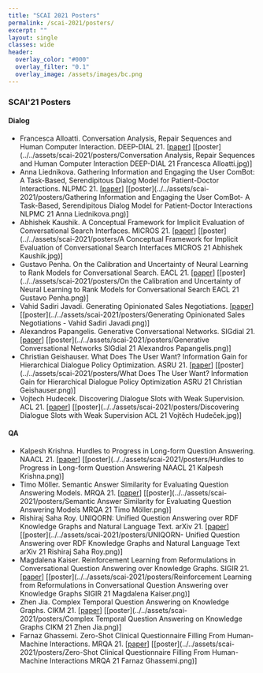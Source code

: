 ```yaml
---
title: "SCAI 2021 Posters"
permalink: /scai-2021/posters/
excerpt: ""
layout: single
classes: wide
header:
  overlay_color: "#000"
  overlay_filter: "0.1"
  overlay_image: /assets/images/bc.png
---
```


### SCAI'21 Posters


#### Dialog

* Francesca Alloatti. Conversation Analysis, Repair Sequences and Human Computer Interaction. DEEP-DIAL 21. [[paper](https://iris.unito.it/retrieve/handle/2318/1795726/778855/Deep_Dial_submission%20%284%29.pdf)] [[poster](../../assets/scai-2021/posters/Conversation Analysis, Repair Sequences and Human Computer Interaction DEEP-DIAL 21 Francesca Alloatti.jpg)]
* Anna Liednikova. Gathering Information and Engaging the User ComBot: A Task-Based, Serendipitous Dialog Model for Patient-Doctor Interactions. NLPMC 21. [[paper](https://aclanthology.org/2021.nlpmc-1.3.pdf)] [[poster](../../assets/scai-2021/posters/Gathering Information and Engaging the User ComBot- A Task-Based, Serendipitous Dialog Model for Patient-Doctor Interactions NLPMC 21 Anna Liednikova.png)]
* Abhishek Kaushik. A Conceptual Framework for Implicit Evaluation of Conversational Search Interfaces. MICROS 21. [[paper](https://micros2021.github.io/pubs/Kaushik_MICROS2021.pdf)] [[poster](../../assets/scai-2021/posters/A Conceptual Framework for Implicit Evaluation of Conversational Search Interfaces MICROS 21 Abhishek Kaushik.jpg)]
* Gustavo Penha. On the Calibration and Uncertainty of Neural Learning to Rank Models for Conversational Search. EACL 21. [[paper](https://aclanthology.org/2021.eacl-main.12.pdf)] [[poster](../../assets/scai-2021/posters/On the Calibration and Uncertainty of Neural Learning to Rank Models for Conversational Search EACL 21 Gustavo Penha.png)]
* Vahid Sadiri Javadi. Generating Opinionated Sales Negotiations. [[paper](https://caisa-lab.github.io/members/vahid-javadi.html)] [[poster](../../assets/scai-2021/posters/Generating Opinionated Sales Negotiations - Vahid Sadiri Javadi.png)]
* Alexandros Papangelis. Generative Conversational Networks. SIGdial 21. [[paper](https://aclanthology.org/2021.sigdial-1.12.pdf)] [[poster](../../assets/scai-2021/posters/Generative Conversational Networks SIGdial 21 Alexandros Papangelis.png)]
* Christian Geishauser. What Does The User Want? Information Gain for Hierarchical Dialogue Policy Optimization. ASRU 21. [[paper](https://arxiv.org/pdf/2109.07129.pdf)] [[poster](../../assets/scai-2021/posters/What Does The User Want? Information Gain for Hierarchical Dialogue Policy Optimization ASRU 21 Christian Geishauser.png)]
* Vojtech Hudecek. Discovering Dialogue Slots with Weak Supervision. ACL 21. [[paper](https://aclanthology.org/2021.acl-long.189.pdf)] [[poster](../../assets/scai-2021/posters/Discovering Dialogue Slots with Weak Supervision ACL 21 Vojtěch Hudeček.jpg)]


#### QA

* Kalpesh Krishna. Hurdles to Progress in Long-form Question Answering. NAACL 21. [[paper](https://arxiv.org/pdf/2103.06332.pdf)] [[poster](../../assets/scai-2021/posters/Hurdles to Progress in Long-form Question Answering NAACL 21 Kalpesh Krishna.png)]
* Timo Möller. Semantic Answer Similarity for Evaluating Question Answering Models. MRQA 21. [[paper](https://arxiv.org/pdf/2108.06130.pdf)] [[poster](../../assets/scai-2021/posters/Semantic Answer Similarity for Evaluating Question Answering Models MRQA 21 Timo Möller.png)]
* Rishiraj Saha Roy. UNIQORN: Unified Question Answering over RDF Knowledge Graphs and Natural Language Text. arXiv 21. [[paper](https://arxiv.org/pdf/2108.08614.pdf)] [[poster](../../assets/scai-2021/posters/UNIQORN- Unified Question Answering over RDF Knowledge Graphs and Natural Language Text arXiv 21 Rishiraj Saha Roy.png)]
* Magdalena Kaiser. Reinforcement Learning from Reformulations in Conversational Question Answering over Knowledge Graphs. SIGIR 21. [[paper](https://arxiv.org/pdf/2105.04850.pdf)] [[poster](../../assets/scai-2021/posters/Reinforcement Learning from Reformulations in Conversational Question Answering over Knowledge Graphs SIGIR 21 Magdalena Kaiser.png)]
* Zhen Jia. Complex Temporal Question Answering on Knowledge Graphs. CIKM 21. [[paper](https://arxiv.org/pdf/2109.08935.pdf)] [[poster](../../assets/scai-2021/posters/Complex Temporal Question Answering on Knowledge Graphs CIKM 21 Zhen Jia.png)]
* Farnaz Ghassemi. Zero-Shot Clinical Questionnaire Filling From Human-Machine Interactions. MRQA 21. [[paper](http://www.aliae.io)] [[poster](../../assets/scai-2021/posters/Zero-Shot Clinical Questionnaire Filling From Human-Machine Interactions MRQA 21 Farnaz Ghassemi.png)]
